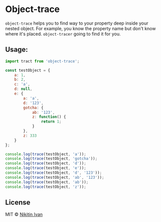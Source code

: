 # Object-trace

`object-trace` helps you to find way to your property deep inside your nested object.
For example, you know the property name but don't know where it's placed. `object-tracer` going to find it for you.

## Usage:
```js
import tract from 'object-trace';

const testObject = {
    a: 1,
    b: 2,
    c: 'a',
    d: null,
    e: {
        a: 'a',
        d: '123',
        gotcha: {
            ab: '123',
            z: function() {
                return 1;
            }
        },
        z: 333
    }
};

console.log(trace(testObject, 'a'));
console.log(trace(testObject, 'gotcha'));
console.log(trace(testObject, 'd'));
console.log(trace(testObject, 'e'));
console.log(trace(testObject, 'd', '123'));
console.log(trace(testObject, 'ab', '123'));
console.log(trace(testObject, 'ab'));
console.log(trace(testObject, 'z'));
```

## License

MIT © [Nikitin Ivan](mailto://dvekopeiki@gmail.com)